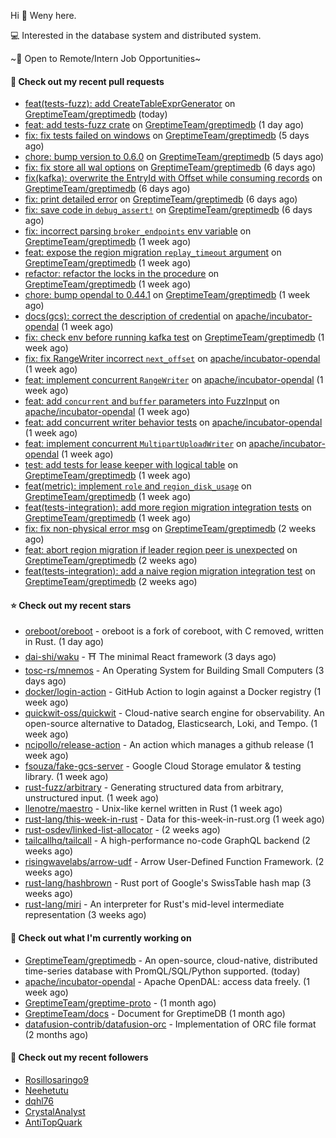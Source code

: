 Hi 👋 Weny here.

💻 Interested in the database system and distributed system.

~🍺 Open to Remote/Intern Job Opportunities~

#### 🔨 Check out my recent pull requests

- [feat(tests-fuzz): add CreateTableExprGenerator](https://github.com/GreptimeTeam/greptimedb/pull/3182) on [GreptimeTeam/greptimedb](https://github.com/GreptimeTeam/greptimedb) (today)
- [feat: add tests-fuzz crate](https://github.com/GreptimeTeam/greptimedb/pull/3173) on [GreptimeTeam/greptimedb](https://github.com/GreptimeTeam/greptimedb) (1 day ago)
- [fix: fix tests failed on windows](https://github.com/GreptimeTeam/greptimedb/pull/3155) on [GreptimeTeam/greptimedb](https://github.com/GreptimeTeam/greptimedb) (5 days ago)
- [chore: bump version to 0.6.0](https://github.com/GreptimeTeam/greptimedb/pull/3154) on [GreptimeTeam/greptimedb](https://github.com/GreptimeTeam/greptimedb) (5 days ago)
- [fix: fix store all wal options](https://github.com/GreptimeTeam/greptimedb/pull/3149) on [GreptimeTeam/greptimedb](https://github.com/GreptimeTeam/greptimedb) (6 days ago)
- [fix(kafka): overwrite the EntryId with Offset while consuming records](https://github.com/GreptimeTeam/greptimedb/pull/3148) on [GreptimeTeam/greptimedb](https://github.com/GreptimeTeam/greptimedb) (6 days ago)
- [fix: print detailed error](https://github.com/GreptimeTeam/greptimedb/pull/3146) on [GreptimeTeam/greptimedb](https://github.com/GreptimeTeam/greptimedb) (6 days ago)
- [fix: save code in `debug_assert!`](https://github.com/GreptimeTeam/greptimedb/pull/3137) on [GreptimeTeam/greptimedb](https://github.com/GreptimeTeam/greptimedb) (6 days ago)
- [fix: incorrect parsing `broker_endpoints` env variable](https://github.com/GreptimeTeam/greptimedb/pull/3135) on [GreptimeTeam/greptimedb](https://github.com/GreptimeTeam/greptimedb) (1 week ago)
- [feat: expose the region migration `replay_timeout` argument](https://github.com/GreptimeTeam/greptimedb/pull/3129) on [GreptimeTeam/greptimedb](https://github.com/GreptimeTeam/greptimedb) (1 week ago)
- [refactor: refactor the locks in the procedure](https://github.com/GreptimeTeam/greptimedb/pull/3126) on [GreptimeTeam/greptimedb](https://github.com/GreptimeTeam/greptimedb) (1 week ago)
- [chore: bump opendal to 0.44.1](https://github.com/GreptimeTeam/greptimedb/pull/3111) on [GreptimeTeam/greptimedb](https://github.com/GreptimeTeam/greptimedb) (1 week ago)
- [docs(gcs): correct the description of credential](https://github.com/apache/incubator-opendal/pull/3928) on [apache/incubator-opendal](https://github.com/apache/incubator-opendal) (1 week ago)
- [fix: check env before running kafka test](https://github.com/GreptimeTeam/greptimedb/pull/3110) on [GreptimeTeam/greptimedb](https://github.com/GreptimeTeam/greptimedb) (1 week ago)
- [fix: fix RangeWriter incorrect `next_offset`](https://github.com/apache/incubator-opendal/pull/3927) on [apache/incubator-opendal](https://github.com/apache/incubator-opendal) (1 week ago)
- [feat: implement concurrent `RangeWriter`](https://github.com/apache/incubator-opendal/pull/3923) on [apache/incubator-opendal](https://github.com/apache/incubator-opendal) (1 week ago)
- [feat: add `concurrent` and `buffer` parameters into FuzzInput](https://github.com/apache/incubator-opendal/pull/3921) on [apache/incubator-opendal](https://github.com/apache/incubator-opendal) (1 week ago)
- [feat: add concurrent writer behavior tests](https://github.com/apache/incubator-opendal/pull/3920) on [apache/incubator-opendal](https://github.com/apache/incubator-opendal) (1 week ago)
- [feat: implement concurrent `MultipartUploadWriter`](https://github.com/apache/incubator-opendal/pull/3915) on [apache/incubator-opendal](https://github.com/apache/incubator-opendal) (1 week ago)
- [test: add tests for lease keeper with logical table](https://github.com/GreptimeTeam/greptimedb/pull/3096) on [GreptimeTeam/greptimedb](https://github.com/GreptimeTeam/greptimedb) (1 week ago)
- [feat(metric): implement `role` and `region_disk_usage`](https://github.com/GreptimeTeam/greptimedb/pull/3095) on [GreptimeTeam/greptimedb](https://github.com/GreptimeTeam/greptimedb) (1 week ago)
- [feat(tests-integration): add more region migration integration tests](https://github.com/GreptimeTeam/greptimedb/pull/3094) on [GreptimeTeam/greptimedb](https://github.com/GreptimeTeam/greptimedb) (1 week ago)
- [fix: fix non-physical error msg](https://github.com/GreptimeTeam/greptimedb/pull/3087) on [GreptimeTeam/greptimedb](https://github.com/GreptimeTeam/greptimedb) (2 weeks ago)
- [feat: abort region migration if leader region peer is unexpected](https://github.com/GreptimeTeam/greptimedb/pull/3086) on [GreptimeTeam/greptimedb](https://github.com/GreptimeTeam/greptimedb) (2 weeks ago)
- [feat(tests-integration): add a naive region migration integration test](https://github.com/GreptimeTeam/greptimedb/pull/3078) on [GreptimeTeam/greptimedb](https://github.com/GreptimeTeam/greptimedb) (2 weeks ago)

#### ⭐ Check out my recent stars

- [oreboot/oreboot](https://github.com/oreboot/oreboot) - oreboot is a fork of coreboot, with C removed, written in Rust. (1 day ago)
- [dai-shi/waku](https://github.com/dai-shi/waku) - ⛩️ The minimal React framework (3 days ago)
- [tosc-rs/mnemos](https://github.com/tosc-rs/mnemos) - An Operating System for Building Small Computers (3 days ago)
- [docker/login-action](https://github.com/docker/login-action) - GitHub Action to login against a Docker registry (1 week ago)
- [quickwit-oss/quickwit](https://github.com/quickwit-oss/quickwit) - Cloud-native search engine for observability. An open-source alternative to Datadog, Elasticsearch, Loki, and Tempo. (1 week ago)
- [ncipollo/release-action](https://github.com/ncipollo/release-action) - An action which manages a github release (1 week ago)
- [fsouza/fake-gcs-server](https://github.com/fsouza/fake-gcs-server) - Google Cloud Storage emulator &amp; testing library. (1 week ago)
- [rust-fuzz/arbitrary](https://github.com/rust-fuzz/arbitrary) - Generating structured data from arbitrary, unstructured input. (1 week ago)
- [llenotre/maestro](https://github.com/llenotre/maestro) - Unix-like kernel written in Rust (1 week ago)
- [rust-lang/this-week-in-rust](https://github.com/rust-lang/this-week-in-rust) - Data for this-week-in-rust.org (1 week ago)
- [rust-osdev/linked-list-allocator](https://github.com/rust-osdev/linked-list-allocator) -  (2 weeks ago)
- [tailcallhq/tailcall](https://github.com/tailcallhq/tailcall) - A high-performance no-code GraphQL backend (2 weeks ago)
- [risingwavelabs/arrow-udf](https://github.com/risingwavelabs/arrow-udf) - Arrow User-Defined Function Framework. (2 weeks ago)
- [rust-lang/hashbrown](https://github.com/rust-lang/hashbrown) - Rust port of Google&#39;s SwissTable hash map (3 weeks ago)
- [rust-lang/miri](https://github.com/rust-lang/miri) - An interpreter for Rust&#39;s mid-level intermediate representation (3 weeks ago)

#### 👷 Check out what I'm currently working on

- [GreptimeTeam/greptimedb](https://github.com/GreptimeTeam/greptimedb) - An open-source, cloud-native, distributed time-series database with PromQL/SQL/Python supported. (today)
- [apache/incubator-opendal](https://github.com/apache/incubator-opendal) - Apache OpenDAL: access data freely. (1 week ago)
- [GreptimeTeam/greptime-proto](https://github.com/GreptimeTeam/greptime-proto) -  (1 month ago)
- [GreptimeTeam/docs](https://github.com/GreptimeTeam/docs) - Document for GreptimeDB (1 month ago)
- [datafusion-contrib/datafusion-orc](https://github.com/datafusion-contrib/datafusion-orc) - Implementation of ORC file format (2 months ago)

#### 👯 Check out my recent followers

- [Rosillosaringo9](https://github.com/Rosillosaringo9)
- [Neehetutu](https://github.com/Neehetutu)
- [dqhl76](https://github.com/dqhl76)
- [CrystalAnalyst](https://github.com/CrystalAnalyst)
- [AntiTopQuark](https://github.com/AntiTopQuark)


